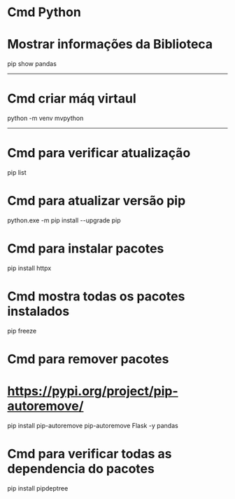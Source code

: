 # Cmd Python
# Mostrar informações da Biblioteca

pip show pandas 

------------------------------------
#  Cmd criar máq virtaul

python -m venv mvpython

------------------------------------
# Cmd para verificar atualização 

pip list 

# Cmd para atualizar versão pip

 python.exe -m pip install --upgrade pip

 # Cmd para instalar pacotes 

pip install httpx

# Cmd mostra todas os pacotes instalados 

pip freeze 

# Cmd para remover pacotes 
# https://pypi.org/project/pip-autoremove/

pip install pip-autoremove 
pip-autoremove Flask -y pandas

# Cmd para verificar todas as dependencia do pacotes 

pip install pipdeptree






